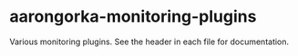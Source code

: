 # aarongorka-monitoring-plugins
Various monitoring plugins. See the header in each file for documentation.
